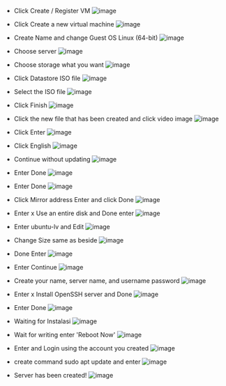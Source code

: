 * Click Create / Register VM
![image](https://user-images.githubusercontent.com/110078907/186585780-85130d17-758d-4808-b18f-ebbc0951b946.png)

* Click Create a new virtual machine
![image](https://user-images.githubusercontent.com/110078907/186585891-a69a96f3-7e42-4795-8888-0f67c1fc36c2.png)

* Create Name and change Guest OS Linux (64-bit)
![image](https://user-images.githubusercontent.com/110078907/186587163-bfb02c75-98fa-42ef-ab72-546845570a33.png)

* Choose server
![image](https://user-images.githubusercontent.com/110078907/186587198-1f46a341-34aa-4919-b8ad-a48ad88acaf7.png)

* Choose storage what you want 
![image](https://user-images.githubusercontent.com/110078907/186587343-9f1f263f-8a2a-48a3-8930-9c6efaf007dd.png)

* Click Datastore ISO file 
![image](https://user-images.githubusercontent.com/110078907/186587371-21513022-b72a-4c5d-b889-2c59325aa6bd.png)

* Select the ISO file
![image](https://user-images.githubusercontent.com/110078907/186587511-0905ccc2-1954-4d1a-9247-6702cdbff733.png)

* Click Finish
![image](https://user-images.githubusercontent.com/110078907/186587541-26ab04bc-58c4-4f16-b38f-366d3d2208bd.png)

* Click the new file that has been created and click video image
![image](https://user-images.githubusercontent.com/110078907/186587575-838fd571-ef5e-4bf0-8557-a04638bee790.png)

* Click Enter
![image](https://user-images.githubusercontent.com/110078907/186587620-86373570-d32d-45b5-8da9-cb85d241902d.png)

* Click English
![image](https://user-images.githubusercontent.com/110078907/186587773-175b4a67-d775-4fa6-b162-8cc884daa8c3.png)

* Continue without updating
![image](https://user-images.githubusercontent.com/110078907/186587822-1e92c069-fb91-4b44-8259-6884f484d6ef.png)

* Enter Done
![image](https://user-images.githubusercontent.com/110078907/186587850-c4e384d4-522b-4083-b23c-a709247b1c1e.png)

* Enter Done
![image](https://user-images.githubusercontent.com/110078907/186588943-0cd659f6-9d58-4c1d-b147-002c5a869a28.png)

* Click Mirror address Enter and click Done
![image](https://user-images.githubusercontent.com/110078907/186589007-7cd07d7b-b07b-4628-ab6b-5b0029a9041e.png)

* Enter x Use an entire disk and Done enter
![image](https://user-images.githubusercontent.com/110078907/186589040-26e1fe24-0c0e-44e0-96c2-ec18b39c6fe6.png)

* Enter ubuntu-lv and Edit
![image](https://user-images.githubusercontent.com/110078907/186589079-6ae177b8-980b-4ce1-82d9-3c2556387c50.png)

* Change Size same as beside
![image](https://user-images.githubusercontent.com/110078907/186589120-f3b91490-8c28-4395-8e43-a2c53266074c.png)

* Done Enter
![image](https://user-images.githubusercontent.com/110078907/186589160-7756eb9c-f1fa-4962-baea-9d4a5b865faa.png)

* Enter Continue
![image](https://user-images.githubusercontent.com/110078907/186589203-bbf11b0a-5401-479b-9937-9c7a4e3f771f.png)

* Create your name, server name, and username password
![image](https://user-images.githubusercontent.com/110078907/186589237-e2076a3e-354e-4fc3-a2ba-212afb95cb0e.png)

* Enter x Install OpenSSH server and Done
![image](https://user-images.githubusercontent.com/110078907/186589317-69f893d8-9513-4ad5-bf43-3aa0c49de102.png)

* Enter Done
![image](https://user-images.githubusercontent.com/110078907/186589364-6637f7d8-f877-417f-b595-ccf18908c83b.png)

* Waiting for Instalasi
![image](https://user-images.githubusercontent.com/110078907/186589402-2ea32aeb-f79d-49f8-aafa-df6060cef269.png)

* Wait for writing enter 'Reboot Now'
![image](https://user-images.githubusercontent.com/110078907/186589456-09246a74-66c1-42a5-8889-437a3f00b515.png)

* Enter and Login using the account you created
![image](https://user-images.githubusercontent.com/110078907/186589495-75c3b614-fd9c-4216-a3c6-5b709a2bd3c8.png)

* create command sudo apt update and enter
![image](https://user-images.githubusercontent.com/110078907/186589536-d88ba5c1-157a-4f13-8cc3-8f34241092b5.png)

* Server has been created!
![image](https://user-images.githubusercontent.com/110078907/186589578-dc044458-66a3-49e8-9ba1-97b06addf929.png)

